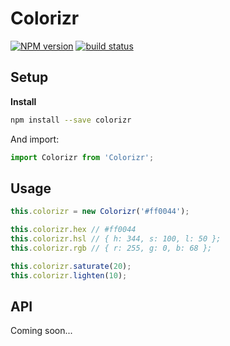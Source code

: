 Colorizr
===

[![NPM version](https://badge.fury.io/js/colorizr.svg)](https://www.npmjs.com/package/colorizr)
[![build status](https://travis-ci.org/gilbarbara/colorizr.svg)](https://travis-ci.org/gilbarbara/colorizr)

## Setup

**Install**

```bash
npm install --save colorizr
```

And import:

```javascript
import Colorizr from 'Colorizr';
```

## Usage

```javascript
this.colorizr = new Colorizr('#ff0044');

this.colorizr.hex // #ff0044
this.colorizr.hsl // { h: 344, s: 100, l: 50 };
this.colorizr.rgb // { r: 255, g: 0, b: 68 };

this.colorizr.saturate(20);
this.colorizr.lighten(10);
```

## API

Coming soon...
